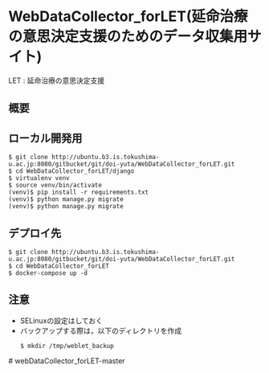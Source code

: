 # WebDataCollector_forLET(延命治療の意思決定支援のためのデータ収集用サイト)
LET : 延命治療の意思決定支援

## 概要


## ローカル開発用
```
$ git clone http://ubuntu.b3.is.tokushima-u.ac.jp:8080/gitbucket/git/doi-yuta/WebDataCollector_forLET.git
$ cd WebDataCollector_forLET/django
$ virtualenv venv
$ source venv/bin/activate
(venv)$ pip install -r requirements.txt
(venv)$ python manage.py migrate
(venv)$ python manage.py migrate
```

## デプロイ先
```
$ git clone http://ubuntu.b3.is.tokushima-u.ac.jp:8080/gitbucket/git/doi-yuta/WebDataCollector_forLET.git
$ cd WebDataCollector_forLET
$ docker-compose up -d
```

## 注意
- SELinuxの設定はしておく
- バックアップする際は，以下のディレクトリを作成
  ```
  $ mkdir /tmp/weblet_backup
  ```
#   w e b D a t a C o l l e c t o r _ f o r L E T - m a s t e r  
 